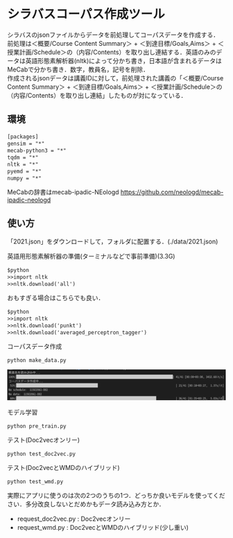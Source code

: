 # シラバスコーパス作成ツール
シラバスのjsonファイルからデータを前処理してコーパスデータを作成する．  
前処理は＜概要/Course Content Summary＞ + ＜到達目標/Goals,Aims＞ + ＜授業計画/Schedule＞の（内容/Contents）を取り出し連結する．英語のみのデータは英語形態素解析器(nltk)によって分かち書き，日本語が含まれるデータはMeCabで分かち書き．数字，教員名，記号を削除．  
作成されるjsonデータは講義IDに対して，前処理された講義の「＜概要/Course Content Summary＞ + ＜到達目標/Goals,Aims＞ + ＜授業計画/Schedule＞の（内容/Contents）を取り出し連結」したものが対になっている．

## 環境
```
[packages]
gensim = "*"
mecab-python3 = "*"
tqdm = "*"
nltk = "*"
pyemd = "*"
numpy = "*"
```

MeCabの辞書はmecab-ipadic-NEologd
https://github.com/neologd/mecab-ipadic-neologd

## 使い方
「2021.json」をダウンロードして，フォルダに配置する．(./data/2021.json)


英語用形態素解析器の準備(ターミナルなどで事前準備)(3.3G)
```
$python
>>import nltk
>>nltk.download('all')
```
おもすぎる場合はこちらでも良い．
```
$python
>>import nltk
>>nltk.download('punkt')
>>nltk.download('averaged_perceptron_tagger')
```

コーパスデータ作成
```
python make_data.py
```
![サンプル](https://github.com/zakio10/tmp_jphacks/blob/master/app.jpg)

モデル学習
```
python pre_train.py
```

テスト(Doc2vecオンリー)
```
python test_doc2vec.py
```

テスト(Doc2vecとWMDのハイブリッド)
```
python test_wmd.py
```

実際にアプリに使うのは次の2つのうちの1つ．どっちか良いモデルを使ってください．多分改良しないとだめかもデータ読み込み方とか．
- request_doc2vec.py : Doc2vecオンリー
- request_wmd.py : Doc2vecとWMDのハイブリッド(少し重い)
